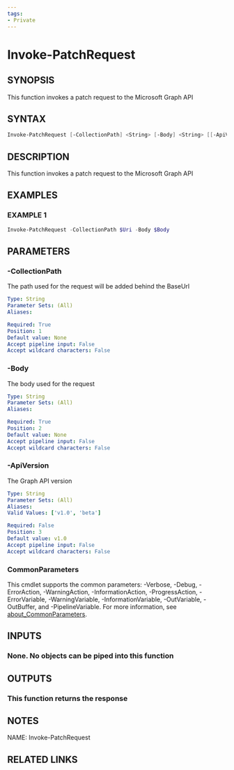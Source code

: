 ```yaml
---
tags:
- Private
---
```

# Invoke-PatchRequest

## SYNOPSIS
This function invokes a patch request to the Microsoft Graph API

## SYNTAX
```powershell
Invoke-PatchRequest [-CollectionPath] <String> [-Body] <String> [[-ApiVersion] <String>] [<CommonParameters>]
```

## DESCRIPTION
This function invokes a patch request to the Microsoft Graph API

## EXAMPLES

### EXAMPLE 1
```powershell
Invoke-PatchRequest -CollectionPath $Uri -Body $Body
```

## PARAMETERS

### -CollectionPath
The path used for the request will be added behind the BaseUrl

```yaml
Type: String
Parameter Sets: (All)
Aliases: 

Required: True
Position: 1
Default value: None
Accept pipeline input: False
Accept wildcard characters: False
```

### -Body
The body used for the request

```yaml
Type: String
Parameter Sets: (All)
Aliases: 

Required: True
Position: 2
Default value: None
Accept pipeline input: False
Accept wildcard characters: False
```

### -ApiVersion
The Graph API version

```yaml
Type: String
Parameter Sets: (All)
Aliases: 
Valid Values: ['v1.0', 'beta']

Required: False
Position: 3
Default value: v1.0
Accept pipeline input: False
Accept wildcard characters: False
```

### CommonParameters
This cmdlet supports the common parameters: -Verbose, -Debug, -ErrorAction, -WarningAction, -InformationAction, -ProgressAction, -ErrorVariable, -WarningVariable, -InformationVariable, -OutVariable, -OutBuffer, and -PipelineVariable. For more information, see [about_CommonParameters](http://go.microsoft.com/fwlink/?LinkID=113216).

## INPUTS
### None. No objects can be piped into this function

## OUTPUTS
### This function returns the response

## NOTES
NAME: Invoke-PatchRequest

## RELATED LINKS

